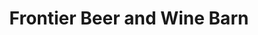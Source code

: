 ---
title: "Frontier Beer and Wine Barn"
url: /comanche/frontier-beer-and-wine-barn/
shop: alcohol
---